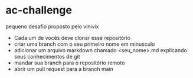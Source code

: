 # ac-challenge
pequeno desafio proposto pelo vinivix


- Cada um de vocês deve clonar esse repositório
- criar uma branch com o seu primeiro nome em minusculo
- adicionar um arquivo markdown chamado <seu_nome>.md explicando seus conhecimentos de git
- mandar sua branch para o repositório remoto
- abrir um pull request para a branch main
